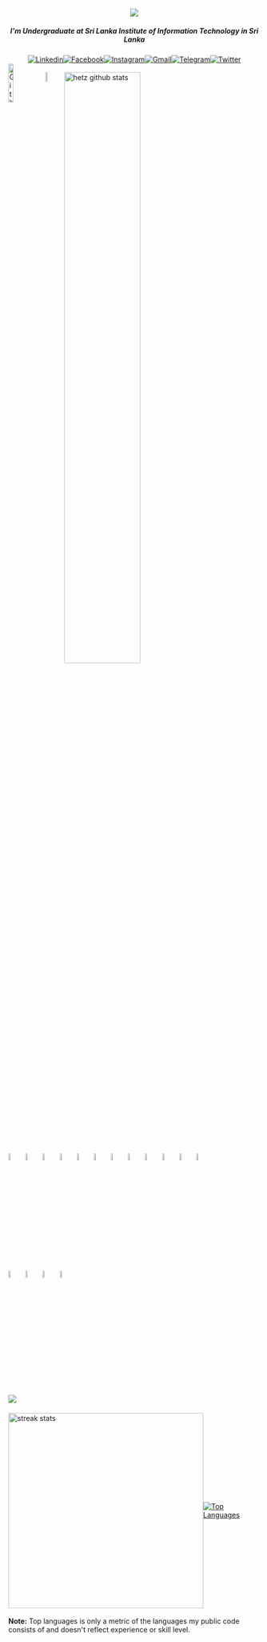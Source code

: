 
<h1 align="center">
    <img src="https://readme-typing-svg.herokuapp.com/?font=Righteous&size=35&center=true&vCenter=true&width=500&height=70&duration=4000&lines=Hi+There!+👋;+I'm+Asanka+Gamage!;" />
</h1>
<h5 align="center">I'm Undergraduate at Sri Lanka Institute of Information Technology in Sri Lanka </h5>
  

<div style="display: flex; justify-content: center; align-items: center;">
    <a href="https://www.linkedin.com/in/asanka-gamage-3816211a0/"><img alt="Linkedin" title="Asanka gamage" src="https://img.shields.io/badge/LinkedIn-0077B5?style=for-the-badge&logo=linkedin&logoColor=white"></a>
    <a href="https://www.facebook.com/profile.php?id=100008554757007"><img alt="Facebook" title="Asanka FB" src="https://img.shields.io/badge/Facebook-1877F2?style=for-the-badge&logo=facebook&logoColor=white"></a>
    <a href="https://www.instagram.com/asankamadushan4666/"><img alt="Instagram" title="Asanka" src="https://img.shields.io/badge/Instagram-E4405F?style=for-the-badge&logo=instagram&logoColor=white"></a>
    <a href="asankagamage1998@gmail.com"><img alt="Gmail" title="Asanka" src="https://img.shields.io/badge/Gmail-D14836?style=for-the-badge&logo=gmail&logoColor=white"></a>
    <a href="https://t.me/Asanka_gamage"><img alt="Telegram" title="Asanka Telegram" src="https://img.shields.io/badge/Telegram-2CA5E0?style=for-the-badge&logo=telegram&logoColor=white"></a>
    <a href="https://twitter.com/home"><img alt="Twitter" title="asanka Twitter" src="https://img.shields.io/badge/Twitter-1DA1F2?style=for-the-badge&logo=twitter&logoColor=white"></a>
</div>

 

<img width="14%" align="left" alt="Github" src="https://user-images.githubusercontent.com/43540833/134823762-91291ff3-c093-434c-9841-f136d5151732.gif"/>
<br>
<img width="7%" align="left" alt="Github" src="https://user-images.githubusercontent.com/43540833/134823765-28abffbe-ecb8-4bc7-b86e-18ee460d958d.gif"/>

 


  <img width="55%" align="center" alt="hetz github stats" src="https://github-readme-stats.vercel.app/api?username=asankagamage98&show_icons=true&hide_border=true&theme=radical"/>

<code><img width="6%" src="https://www.vectorlogo.zone/logos/java/java-vertical.svg"></code>
<code><img width="6%" src="https://www.vectorlogo.zone/logos/reactjs/reactjs-ar21.svg"></code>
<code><img width="6%" src="https://cdn.worldvectorlogo.com/logos/react-native-1.svg"></code>
<code><img width="6%" src="https://www.vectorlogo.zone/logos/springio/springio-ar21.svg"></code>
<code><img width="6%" src="https://www.vectorlogo.zone/logos/vuejs/vuejs-ar21.svg"></code>
<code><img width="6%" src="https://www.vectorlogo.zone/logos/nodejs/nodejs-ar21.svg"></code>
<code><img width="6%" src="https://www.vectorlogo.zone/logos/android/android-ar21.svg"></code>
<code><img width="6%" src="https://www.vectorlogo.zone/logos/expressjs/expressjs-ar21.svg"></code>
<code><img width="6%" src="https://www.vectorlogo.zone/logos/gnu_bash/gnu_bash-ar21.svg"></code>
<code><img width="6%" src="https://www.vectorlogo.zone/logos/javascript/javascript-ar21.svg"></code>
<code><img width="6%" src="https://www.vectorlogo.zone/logos/typescriptlang/typescriptlang-ar21.svg"></code>
<code><img width="6%" src="https://www.vectorlogo.zone/logos/gnu_bash/gnu_bash-ar21.svg"></code>
<br/>
<code><img width="6%" src="https://www.vectorlogo.zone/logos/jupyter/jupyter-ar21.svg"></code>
<code><img width="6%" src="https://www.vectorlogo.zone/logos/firebase/firebase-ar21.svg"></code>
<code><img width="6%" src="https://www.vectorlogo.zone/logos/mongodb/mongodb-ar21.svg"></code>
<code><img width="6%" src="https://www.vectorlogo.zone/logos/mysql/mysql-ar21.svg"></code>

![](http://github-profile-summary-cards.vercel.app/api/cards/profile-details?username=asankagamage98&theme=radical)

<div style="display: flex; justify-content: space-between; align-items: center; margin-top: 20px;">
    <img width="390" src="http://github-profile-summary-cards.vercel.app/api/cards/repos-per-language?username=asankagamage98&theme=radical" alt="streak stats"/>

<a href="https://github.com/asankagamage98/github-readme-stats">
        <img alt="Top Languages" src="https://github-readme-stats.vercel.app/api/top-langs/?username=asankagamage98&langs_count=8&count_private=true&layout=compact&theme=react&hide_border=true&bg_color=0D1117" />
    </a>
</div>


 

 


  <br/>
  <b>Note:</b> Top languages is only a metric of the languages my public code consists of and doesn't reflect experience or skill level.


